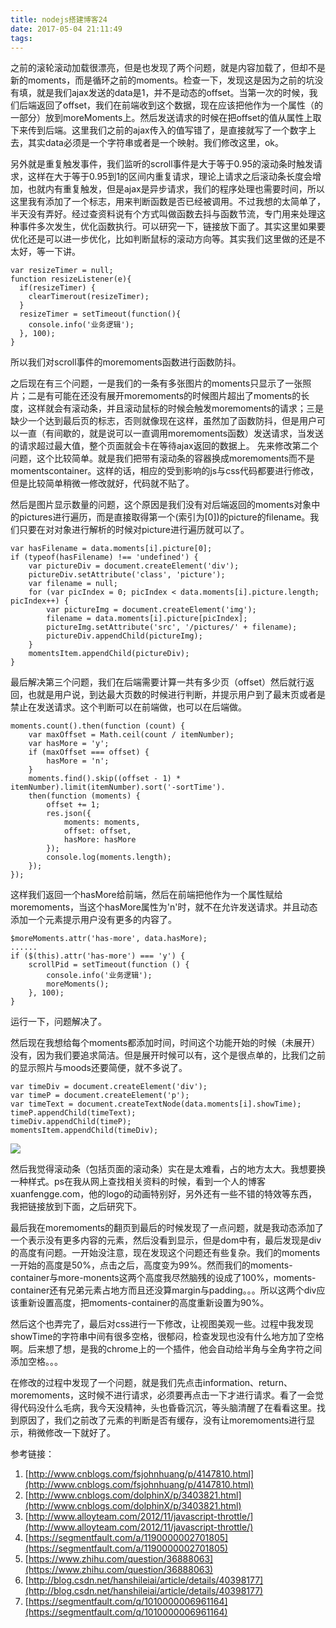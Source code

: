 ```yaml
---
title: nodejs搭建博客24
date: 2017-05-04 21:11:49
tags:
---
```



之前的滚轮滚动加载很漂亮，但是也发现了两个问题，就是内容加载了，但却不是新的moments，而是循环之前的moments。检查一下，发现这是因为之前的坑没有填，就是我们ajax发送的data是1，并不是动态的offset。当第一次的时候，我们后端返回了offset，我们在前端收到这个数据，现在应该把他作为一个属性（的一部分）放到moreMoments上。然后发送请求的时候在把offset的值从属性上取下来传到后端。这里我们之前的ajax传入的值写错了，是直接就写了一个数字上去，其实data必须是一个字符串或者是一个映射。我们修改这里，ok。

另外就是重复触发事件，我们监听的scroll事件是大于等于0.95的滚动条时触发请求，这样在大于等于0.95到1的区间内重复请求，理论上请求之后滚动条长度会增加，也就内有重复触发，但是ajax是异步请求，我们的程序处理也需要时间，所以这里我有添加了一个标志，用来判断函数是否已经被调用。不过我想的太简单了，半天没有弄好。经过查资料说有个方式叫做函数去抖与函数节流，专门用来处理这种事件多次发生，优化函数执行。可以研究一下，链接放下面了。其实这里如果要优化还是可以进一步优化，比如判断鼠标的滚动方向等。其实我们这里做的还是不太好，等一下讲。

	var resizeTimer = null;
	function resizeListener(e){
	  if(resizeTimer) {
	    clearTimerout(resizeTimer);
	  }
	  resizeTimer = setTimeout(function(){
	    console.info('业务逻辑');
	  }, 100);
	}

所以我们对scroll事件的moremoments函数进行函数防抖。

之后现在有三个问题，一是我们的一条有多张图片的moments只显示了一张照片；二是有可能在还没有展开moremoments的时候图片超出了moments的长度，这样就会有滚动条，并且滚动鼠标的时候会触发moremoments的请求；三是缺少一个达到最后页的标志，否则就像现在这样，虽然加了函数防抖，但是用户可以一直（有间歇的，就是说可以一直调用moremoments函数）发送请求，当发送的请求超过最大值，整个页面就会卡在等待ajax返回的数据上。
先来修改第二个问题，这个比较简单。就是我们把带有滚动条的容器换成moremoments而不是momentscontainer。这样的话，相应的受到影响的js与css代码都要进行修改，但是比较简单稍微一修改就好，代码就不贴了。

然后是图片显示数量的问题，这个原因是我们没有对后端返回的moments对象中的pictures进行遍历，而是直接取得第一个(索引为[0])的picture的filename。我们只要在对对象进行解析的时候对picture进行遍历就可以了。

    var hasFilename = data.moments[i].picture[0];
    if (typeof(hasFilename) !== 'undefined') {
        var pictureDiv = document.createElement('div');
        pictureDiv.setAttribute('class', 'picture');
        var filename = null;
        for (var picIndex = 0; picIndex < data.moments[i].picture.length; picIndex++) {
            var pictureImg = document.createElement('img');
            filename = data.moments[i].picture[picIndex];
            pictureImg.setAttribute('src', '/pictures/' + filename);
            pictureDiv.appendChild(pictureImg);
        }
        momentsItem.appendChild(pictureDiv);
    }

最后解决第三个问题，我们在后端需要计算一共有多少页（offset）然后就行返回，也就是用户说，到达最大页数的时候进行判断，并提示用户到了最末页或者是禁止在发送请求。这个判断可以在前端做，也可以在后端做。

    moments.count().then(function (count) {
        var maxOffset = Math.ceil(count / itemNumber);
        var hasMore = 'y';
        if (maxOffset === offset) {
            hasMore = 'n';
        }
        moments.find().skip((offset - 1) * itemNumber).limit(itemNumber).sort('-sortTime').
        then(function (moments) {
            offset += 1;
            res.json({
                moments: moments,
                offset: offset,
                hasMore: hasMore
            });
            console.log(moments.length);
        });
    });

这样我们返回一个hasMore给前端，然后在前端把他作为一个属性赋给moremoments，当这个hasMore属性为'n'时，就不在允许发送请求。并且动态添加一个元素提示用户没有更多的内容了。

    $moreMoments.attr('has-more', data.hasMore);
	......
    if ($(this).attr('has-more') === 'y') {
        scrollPid = setTimeout(function () {
            console.info('业务逻辑');
            moreMoments();
        }, 100);
    }

运行一下，问题解决了。

然后现在我想给每个moments都添加时间，时间这个功能开始的时候（未展开）没有，因为我们要追求简洁。但是展开时候可以有，这个是很点单的，比我们之前的显示照片与moods还要简便，就不多说了。

    var timeDiv = document.createElement('div');
    var timeP = document.createElement('p');
    var timeText = document.createTextNode(data.moments[i].showTime);
    timeP.appendChild(timeText);
    timeDiv.appendChild(timeP);
    momentsItem.appendChild(timeDiv);

![](http://i.imgur.com/tu6SAn9.png)

然后我觉得滚动条（包括页面的滚动条）实在是太难看，占的地方太大。我想要换一种样式。ps在我从网上查找相关资料的时候，看到一个人的博客xuanfengge.com，他的logo的动画特别好，另外还有一些不错的特效等东西，我把链接放到下面，之后研究下。

最后我在moremoments的翻页到最后的时候发现了一点问题，就是我动态添加了一个表示没有更多内容的元素，然后没看到显示，但是dom中有，最后发现是div的高度有问题。一开始没注意，现在发现这个问题还有些复杂。我们的moments一开始的高度是50%，点击之后，高度变为99%。然而我们的moments-container与more-monents这两个高度我尽然脑残的设成了100%，moments-container还有兄弟元素占地方而且还没算margin与padding。。。所以这两个div应该重新设置高度，把moments-container的高度重新设置为90%。

然后这个也弄完了，最后对css进行一下修改，让视图美观一些。过程中我发现showTime的字符串中间有很多空格，很郁闷，检查发现也没有什么地方加了空格啊。后来想了想，是我的chrome上的一个插件，他会自动给半角与全角字符之间添加空格。。。

在修改的过程中发现了一个问题，就是我们先点击information、return、moremoments，这时候不进行请求，必须要再点击一下才进行请求。看了一会觉得代码没什么毛病，我今天没精神，头也昏昏沉沉，等头脑清醒了在看看这里。找到原因了，我们之前改了元素的判断是否有缓存，没有让moremoments进行显示，稍微修改一下就好了。




参考链接：

1. [http://www.cnblogs.com/fsjohnhuang/p/4147810.html](http://www.cnblogs.com/fsjohnhuang/p/4147810.html)
2. [http://www.cnblogs.com/dolphinX/p/3403821.html](http://www.cnblogs.com/dolphinX/p/3403821.html)
3. [http://www.alloyteam.com/2012/11/javascript-throttle/](http://www.alloyteam.com/2012/11/javascript-throttle/)
4. [https://segmentfault.com/a/1190000002701805](https://segmentfault.com/a/1190000002701805)
5. [https://www.zhihu.com/question/36888063](https://www.zhihu.com/question/36888063)
6. [http://blog.csdn.net/hanshileiai/article/details/40398177](http://blog.csdn.net/hanshileiai/article/details/40398177)
7. [https://segmentfault.com/q/1010000006961164](https://segmentfault.com/q/1010000006961164)